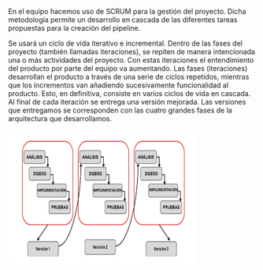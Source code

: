 En el equipo hacemos uso de SCRUM para la gestión del proyecto. Dicha metodología permite un desarrollo en cascada de las diferentes tareas propuestas para la creación del pipeline.

Se usará un ciclo de vida iterativo e incremental. Dentro de las fases del proyecto (también llamadas iteraciones), se repiten de manera intencionada una o más actividades del  proyecto. Con estas iteraciones el entendimiento del producto por parte del equipo va aumentando. Las fases (iteraciones) desarrollan el producto a través de una serie de ciclos repetidos, mientras que los incrementos van añadiendo sucesivamente funcionalidad al producto. Esto, en definitiva, consiste en varios ciclos de vida en cascada. Al final de cada iteración se entrega una versión mejorada. Las versiones que entregamos se corresponden con las cuatro grandes fases de la arquitectura que desarrollamos.

![caption](figures/iteraciones.PNG)
